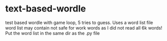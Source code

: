 # text-based-wordle
test based wordle with game loop, 5 tries to guess. Uses a word list file
word list may contain not safe for work words as I did not read all 6k words!
Put the word list in the same dir as the .py file
